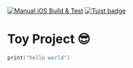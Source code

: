 [![Manual iOS Build & Test](https://github.com/wooky83/ToySwiftUI/actions/workflows/manualBuild.yml/badge.svg)](https://github.com/wooky83/ToySwiftUI/actions/workflows/manualBuild.yml)
[![Tuist badge](https://img.shields.io/badge/Powered%20by-Tuist-blue)](https://tuist.io)
# Toy Project :sunglasses:
```swift
print("hello world")
```
